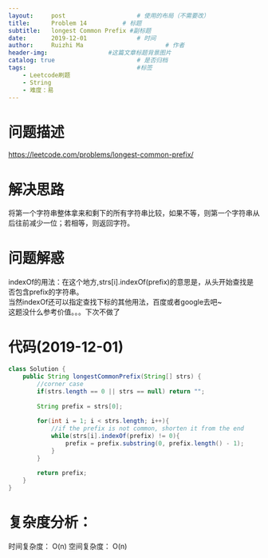 ```yaml
---
layout:     post   				    # 使用的布局（不需要改）
title:      Problem	14 			# 标题 
subtitle:   longest Common Prefix #副标题
date:       2019-12-01			    # 时间
author:     Ruizhi Ma 						# 作者
header-img:              	#这篇文章标题背景图片
catalog: true 						# 是否归档
tags:								#标签
    - Leetcode刷题
    - String
    - 难度：易
---
```

# 问题描述
https://leetcode.com/problems/longest-common-prefix/

# 解决思路
将第一个字符串整体拿来和剩下的所有字符串比较，如果不等，则第一个字符串从后往前减少一位；若相等，则返回字符。

# 问题解惑
indexOf的用法：在这个地方,strs[i].indexOf(prefix)的意思是，从头开始查找是否包含prefix的字符串。  
当然indexOf还可以指定查找下标的其他用法，百度或者google去吧~  
这题没什么参考价值。。。下次不做了


# 代码(2019-12-01)
```java
class Solution {
    public String longestCommonPrefix(String[] strs) {
        //corner case
        if(strs.length == 0 || strs == null) return "";
        
        String prefix = strs[0];
        
        for(int i = 1; i < strs.length; i++){
            //if the prefix is not common, shorten it from the end
            while(strs[i].indexOf(prefix) != 0){
                prefix = prefix.substring(0, prefix.length() - 1);
            }
        }
        
        return prefix;
    }
}

```

# 复杂度分析：
时间复杂度： O(n)
空间复杂度： O(n)